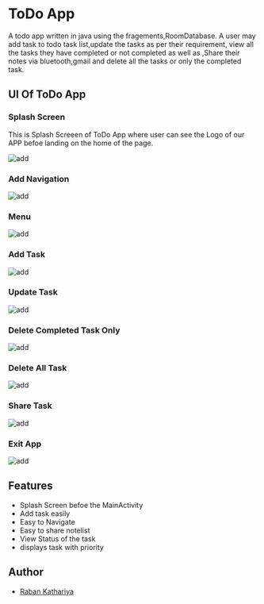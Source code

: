 # ToDo App 

A todo app  written in java using the fragements,RoomDatabase.
A user may add task to todo task list,update the tasks as per their requirement, view all the tasks they have completed or not completed as well as ,Share their notes via bluetooth,gmail and delete all the tasks or only the completed task.


## UI Of ToDo App
### Splash Screen 

 This is Splash Screeen of ToDo App where user can see the Logo of our APP befoe landing on the home of the page.
 
![add](gifs/splash.gif)

### Add Navigation
![add](gifs/navigation.gif)

### Menu 
![add](gifs/menu.gif)

### Add Task
![add](gifs/addTask.gif)

### Update Task
![add](gifs/updateTask.gif)

### Delete Completed Task Only
![add](gifs/deleteCompletedTask.gif)

### Delete All Task
![add](gifs/deleteall.gif)

### Share Task
![add](gifs/sharenotes2.gif)


### Exit App
![add](gifs/exit.gif)



## Features

- Splash Screen befoe the MainActivity
- Add task easily
- Easy to Navigate 
- Easy to share notelist
- View Status of the task
- displays task with priority



## Author

- [Raban Kathariya](https://www.github.com/raban2/)

